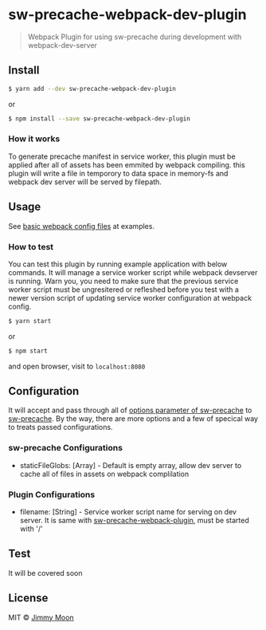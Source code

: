 # sw-precache-webpack-dev-plugin

> Webpack Plugin for using sw-precache during development with webpack-dev-server


## Install

```sh
$ yarn add --dev sw-precache-webpack-dev-plugin
```

or
```sh
$ npm install --save sw-precache-webpack-dev-plugin
```

### How it works

To generate precache manifest in service worker, this plugin must be applied after all of assets has been emmited by webpack compiling. this plugin will write a file in temporory to data space in memory-fs and webpack dev server will be served by filepath.

## Usage

See [basic webpack config files](./example/webpack.config.js) at examples.

### How to test

You can test this plugin by running example application with below commands. It will manage a service worker script while webpack devserver is running. Warn you, you need to make sure that the previous service worker script must be ungresitered or refleshed before you test with a newer version script of updating service worker configuration at webpack config.

```sh
$ yarn start
```

or
```sh
$ npm start
```

and open browser, visit to `localhost:8080`

## Configuration

It will accept and pass through all of [options parameter of sw-precache](https://github.com/GoogleChrome/sw-precache#options-parameter) to [sw-precache](https://github.com/GoogleChrome/sw-precache). By the way, there are more options and a few of specical way to treats passed configurations.

### sw-precache Configurations

- staticFileGlobs: [Array<String>] - Default is empty array, allow dev server to cache all of files in assets on webpack complilation

### Plugin Configurations

- filename: [String] - Service worker script name for serving on dev server. It is same with [sw-precache-webpack-plugin](https://github.com/goldhand/sw-precache-webpack-plugin#configuration), must be started with '/'

## Test

It will be covered soon

## License

MIT © [Jimmy Moon](http://ragingwind.me)
